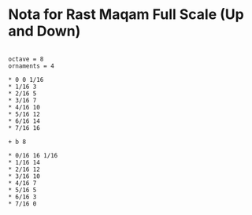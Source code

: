 # Nota for Rast Maqam Full Scale (Up and Down)

```scenario oscilla

octave = 8
ornaments = 4

* 0 0 1/16
* 1/16 3
* 2/16 5
* 3/16 7
* 4/16 10
* 5/16 12
* 6/16 14
* 7/16 16

+ b 8

* 0/16 16 1/16
* 1/16 14
* 2/16 12
* 3/16 10
* 4/16 7
* 5/16 5
* 6/16 3
* 7/16 0

```
